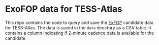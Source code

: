 # ExoFOP data for TESS-Atlas

This repo contains the code to query and save the [ExFOP](https://exofop.ipac.caltech.edu/tess/) candidate data for
TESS-Atlas. The data is saved in the `data` directory as a CSV table. It contains a column indicating if 2-minute cadence data is available for the candidate.
